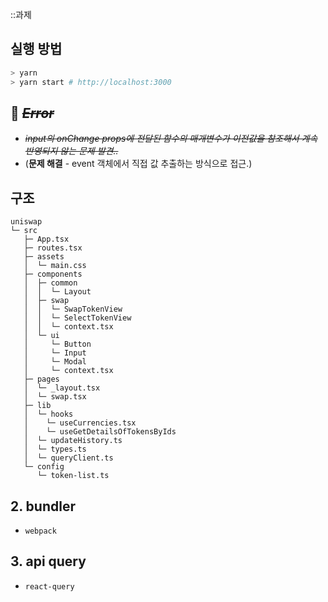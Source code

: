 ::과제

## 실행 방법

```bash
> yarn
> yarn start # http://localhost:3000
```

## 🚨 ~~_Error_~~

- ~~_input의 onChange props에 전달된 함수의 매개변수가 이전값을 참조해서 계속 반영되지 않는 문제 발견.._~~
- (**문제 해결** - event 객체에서 직접 값 추출하는 방식으로 접근.)

## 구조

```
uniswap
└─ src
   ├─ App.tsx
   ├─ routes.tsx
   ├─ assets
   │  └─ main.css
   ├─ components
   │  ├─ common
   │  │  └─ Layout
   │  ├─ swap
   │  │  └─ SwapTokenView
   │  │  └─ SelectTokenView
   │  │  └─ context.tsx
   │  └─ ui
   │     └─ Button
   │     └─ Input
   │     └─ Modal
   │     └─ context.tsx
   ├─ pages
   │  └─ _layout.tsx
   │  └─ swap.tsx
   ├─ lib
   │  └─ hooks
   │    └─ useCurrencies.tsx
   │    └─ useGetDetailsOfTokensByIds
   │  └─ updateHistory.ts
   │  └─ types.ts
   │  └─ queryClient.ts
   └─ config
      └─ token-list.ts
```

## 2. bundler

- `webpack`

## 3. api query

- `react-query`
